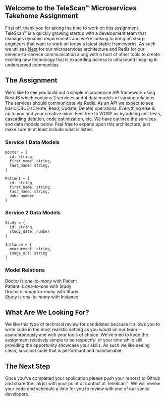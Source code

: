 ## Welcome to the TeleScan&trade; Microservices Takehome Assignment
First off, thank you for taking the time to work on this assignment. TeleScan&trade; is a quickly growing startup with a development team that manages dynamic requirements and we're looking to bring on sharp engineers that want to work on today's latest stable frameworks. As such we utilizes [Nest](https://github.com/nestjs/nest) for our microservices architecture and Redis for our service-to-service communication along with a host of other tools to create exciting new technology that is expanding access to ultrasound imaging in underserved communities.

## The Assignment
We'd like to see you build out a simple microservice API framework using NestJS which contains 2 services and 4 data models of varying relations. The services should communicate via Redis. As an API we expect to see basic CRUD (Create, Read, Update, Delete) operations. Everything else is up to you and your creative mind. Feel free to WOW! us by adding unit tests, cascading deletion, code optimization, etc. We have outlined the services and data models below. Feel free to expand upon this architecture, just make sure to at least include what is listed.

### Service 1 Data Models
```
Doctor = {
  id: string,
  first_name: string,
  last_name: string,
}
```
```
Patient = {
  id: string,
  first_name: string,
  last_name: string,
  dob: number
}
```

### Service 2 Data Models
```
Study = {
  id: string,
  study_date: number
}
```
```
Instance = {
  measurment: string,
  image_url: string
}
```
### Model Relations
Doctor is *one-to-many* with Patient <br />
Patient is *one-to-one* with Study <br />
Doctor is *many-to-many* with Study <br />
Study is *one-to-many* with Instance

## What Are We Looking For?
We like this type of technical review for candidates because it allows you to write code in the most realistic setting as you would on our team -- asynchronously and with your tools of choice. We've tried to keep the assignment relatively simple to be respectful of your time while still providing the opportunity showcase your skills. As such we like seeing clean, succinct code that is performant and maintainable.

## The Next Step
Once you've completed your application please push your repo(s) to Github and share the link(s) with your point of contact at TeleScan&trade;. We will review your code and schedule a time for you to review with one of our senior developers.
